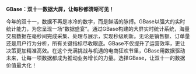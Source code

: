 **GBase：双十一数据大屏，让每秒都清晰可见！**

今年的双十一，数据不再是冰冷的数字，而是鲜活的脉搏。GBase以强大的实时统计能力，为您呈现一场“数据盛宴”。通过GBase构建的大屏实时统计系统，海量交易数据在毫秒间完成采集、处理与展示，实现秒级刷新。无论是销售额、订单量还是用户行为分析，所有关键指标尽收眼底。GBase不仅提升了运营效率，更让决策更加精准高效。在这个充满挑战与机遇的电商狂欢节里，GBase用数据驱动未来，让每一项数据都成为推动业务增长的力量。选择GBase，让双十一的数据价值最大化！